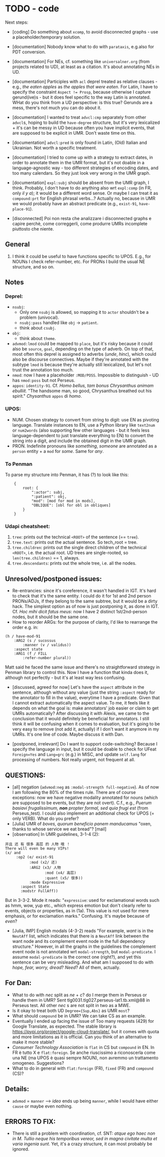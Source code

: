 # TODO - code

Next steps:
- [coding] Do something about `xcomp`, to avoid disconnected graphs - use a placeholder/temporary solution.

- [documentation] Nobody know what to do with `parataxis`, e.g.also for PDT conversion.
- [documentation] For NEs, cf. something like `universalner.org` (from projects related to UD), at least as a citation.
It's about annotating NEs in UD.
- [documentation] Participles with `acl` deprel treated as relative clauses - e.g., _the eaten apples_ as _the apples that were eaten_.
For Latin, I have to specify the constraint `Aspect != Prosp`, because otherwise I capture gerund(ive)s - but it does
feel specific to the way Latin is annotated. WHat do you think from a UD perspective: is this true? Gerunds are a mess,
there's not much you can do about it.
- [documentation] I wanted to treat `advcl:cmp` separately from other `advcl`s, hoping to build the
`have-degree` structure, but it's very lexicalized + it's can be messy in UD because often you have implicit events,
that are supposed to be explicit in UMR. Don't waste time on this.
- [documentation] `advcl:pred` is only found in Latin, (Old) Italian and Ukrainian. Not worth a specific treatment.
- [documentation] I tried to come up with a strategy to extract dates, in order to annotate them in the UMR format,
but it's not doable in a language-agnostic way - too different strategies of encoding dates, and too many calendars. So
they just look very wrong in the UMR graph.
- [documentation] `expl:subj` should be absent from the UMR graph, I think. Probably, I don't have to do anything also
wrt `expl:comp` (in FR, only _il y a_); it would be a different word sense. Or maybe I can treat it as `compound:prt`
for English phrasal verbs...? Actually no, because in UMR we would probably have an abstract predicate (e.g., `exist-91`,
`have-place-91`).

- [disconnected] Poi non resta che analizzare i disconnected graphs e capire perchè, come correggerli, come produrre
UMRs incomplete piuttosto che niente.


## General
1. I think it could be useful to have functions specific to UPOS. E.g., for NOUNs I check refer-number, etc.
For PRONs I build the usual NE structure, and so on.

## Notes

### Deprel:
- `nsubj`:
  - Only one `nsubj` is allowed, so mapping it to `actor` shouldn't be a problem (univocal).
  - `nsubj:pass` handled like `obj` -> `patient`.
  - think about `csubj`.
- `obj`:
  - think about `theme`.
- `advmod:lmod` could be mapped to `place`, but it's risky because it could also be `source`, `goal`, depending on the type of adverb.
On top of that, most often this deprel is assigned to adverbs (_unde_, _hinc_), which could also be discourse connectives.
Maybe if they're annotated with the subtype `lmod` is because they're actually still lexicalized, but let's not trust the annotation too much.
- `nmod`: now I have a placeholder `:MOD/POSS`. Impossible to distinguish - UD has `nmod:poss` but not Perseus.
- `appos`: `identity-91`.
Cf. _Homo bellus, tam bonus Chrysanthus animam ebulliit._ "The handsome man, so good, Chrysanthus breathed out his spirit."
_Chysanthus_ `appos` di _homo_.

### UPOS:
- NUM. Chosen strategy to convert from string to digit: use EN as pivoting language.
Translate instances to EN, use a Python library like `text2num` or `num2words` (also supporting few other languages -
but it feels less language-dependent to just translate everything to EN) to convert the string into a digit,
and include the obtained digit in the UMR graph.
- PRON. Indefinite pronouns like _something_, _someone_ are annotated as a `person` entity + a `mod` for _some_. Same
for _any_.


### To Penman
To parse my structure into Penman, it has (?) to look like this:
```
    {
        root: {
            ":actor": subj,
            ":patient": obj,
            "mod": [mod for mod in mods],
            "OBLIQUE": [obl for obl in obliques]
        }
    }
```

### Udapi cheatsheet:
1. `tree`: prints out the technical `<ROOT>` of the sentence (== `tree`).
2. `tree.text`: prints out the actual sentence. So tech_root = tree.
3. `tree.children`: prints out the single direct children of the technical `<ROOT>`, i.e. the actual root.
UD trees are single-rooted, so `len(tree.children)` == 1, always.
4. `tree.descendants`: prints out the whole tree, i.e. all the nodes.


## Unresolved/postponed issues:
- Re-entrancies: since it's coreference, it wasn't handled in IGT. It's hard to check that it's the same entity.
I could do it for 1st and 2nd person PRONs/ADJs, if they belong to the same subtree, but it would be a dirty hack. 
The simplest option as of now is just postponing it, as done in IGT.
Cf. _Hoc mihi dicit fatus meus_: now I have 2 distinct 1st/2nd-person nodes, but it should be the same one.
- How to reorder ARGs: for the purpose of clarity, I'd like to rearrange the order e.g. in:

```
(h / have-mod-91
    :ARG2 (s / sucossus
        :manner (v / validus))
    :aspect state
    :ARG1 (f / FILL
        :refer-number plural)) 
```

Matt said he faced the same issue and there's no straightforward strategy in Penman library to control this.
Now I have a function that kinda does it, although not perfectly - but it's at least way less confusing.

- [discussed, agreed for now] Let's have the `aspect` attribute in the sentence, although without any value (just the
string `:aspect` ready for the annotator to fill in the value), everytime I have a predicate. Given that I cannot
extract automatically the aspect value.
To me, it feels like it depends on what the goal is: make annotators' job easier or claim to get UMRs automatically?
After discussing it with Alexis, we came to the conclusion that it would definitely be beneficial for annotators.
I still think it will be confusing when it comes to evaluation, but it's going to be very easy to remove (not add it, 
actually) if I don't want it anymore in my UMRs. It's one line of code. Maybe discuss it with Dan.

- [postponed, irrelevant] Do I want to support code-switching? Because I specify the language in input, but it could be
doable to check for UFeat `Foreign=Yes` and `Lang=grc` (e.g.) in MISC, and update `self.lang` for processing of numbers.
Not really urgent, not frequent at all.


## QUESTIONS:
- [all] negation (`advmod:neg` as `:modal-strength full-negative`). As of now I am following the 80% of the times rule.
There are of course exceptions: now we have negative modality annotated for nouns (which are supposed to be events, but
they are not overt).
C.f., e.g., _Puerum basiavi frugalissimum, **non** propter formal, sed quia frugi est_ (from Perseus_test).
I could also implement an additional check for UPOS (= only VERB). What do you prefer?
- [Julia] UMR of _boves, quorum beneficio panem manducamus_ "oxen, thanks to whose service we eat bread"? [mail]
- [observation] In UMR guidelines, 3-1-4 (2):

```
并且 还 有 很多 高层 的 人物 哦 ！
There will even be many VIPs!
(x/ and
     :op2 (e/ exist-91
           :mod (x2/ 还)
           :ARG2 (x3/ 人物
                  :mod (x4/ 高层)
                  :quant (x5/ 很多))
           :mode Expressive
       :aspect State
       :modstr FullAff))
```
But in 3-3-2. Mode it reads:
"`expressive`: used for exclamational words such as hmm, wow, yup etc., which express emotion but don't clearly refer 
to events, objects or properties, as in (1a). This value is not used for mere emphasis, or for exclamation marks."
Confusing. It's maybe because of _even_?

- [Julia, IMP] English modals (4-3-2) reads
"For example, _want_ is in the `NeutAff` list, which indicates that there is a `NeutAff` link between the want node and
its complement event node in the full dependency structure."
However, in all the graphs in the guidelines the complement event node is not annotated wrt `modal-strength`, but
`modal-predicate`. I assume `modal-predicate` is the correct one (right?), and yet this sentence can be very misleading.
And what am I supposed to do with _hope, fear, worry, dread_? _Need_? All of them, actually.


## For Dan:
- What to do with _nec_ split as _ne_ + _c_? do I merge them in Perseus or handle them in UMR?
Sent tlg0031.tlg027.perseus-lat1.tb.xml@88 in Perseus test.
All other _nec_ s are not split in two as a MWE.
- Is it okay to treat both UD `Degree={Sup,Abs}` as UMR `most`?
- What should `compound` be in UMR? We can take CS as an example.
- Eventually I ended up facing the issue of Too many requests (429) for Google Translate, as expected. The stable
library is https://pypi.org/project/google-cloud-translate/, but it comes with quota and more limitations as it is
official. Can you think of an alternative to make it more stable?
- _Consumer Technology Association_ is `flat` in CS but `compound` in EN. In FR è tutto X e `flat:foreign`. Se anche
riuscissimo a riconoscerla come una NE (ma UPOS è quasi sempre NOUN), non avremmo un trattamento omogeneo.
Suggestions?
- What to do in general with `flat:foreign` (FR), `fixed` (FR) and `compound` (CS)?


## Details:
- `advmod` = `manner` --> _ideo_ ends up being `manner`, while I would have either `cause` or maybe even nothing.

## ERRORS TO FIX:
- There is still a problem with coordination, cf. SNT:
_atque ego haec non in M. Tullio neque his temporibus vereor, sed in magna civitate multa et varia ingenia sunt._
Yet, it's a crazy structure, it can most probably be ignored.

